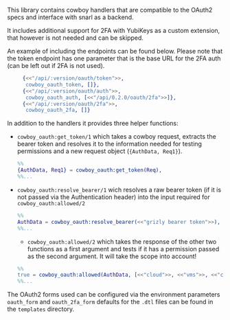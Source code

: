 This library contains cowboy handlers that are compatible to the OAuth2 specs and interface with snarl as a backend.

It includes additional support for 2FA with YubiKeys as a custom extension, that however is not needed and can be skipped.

An example of including the endpoints can be found below. Please note that the token endpoint has one parameter that is the base URL for the 2FA auth (can be left out if 2FA is not used).

```erlang
     {<<"/api/:version/oauth/token">>,
      cowboy_oauth_token, []},
     {<<"/api/:version/oauth/auth">>,
      cowboy_oauth_auth, [<<"/api/0.2.0/oauth/2fa">>]},
     {<<"/api/:version/oauth/2fa">>,
      cowboy_oauth_2fa, []}
```

In addition to the handlers it provides three helper functions:


* `cowboy_oauth:get_token/1` which takes a cowboy request, extracts the bearer token and resolves it to the information needed for testing permissions and a new request object (`{AuthData, Req1}`).
  ```erlang
  %%
  {AuthData, Req1} = cowboy_oauth:get_token(Req),
  %%...
  ```

* `cowboy_oauth:resolve_bearer/1` wich resolves a raw bearer token (if it is not passed via the Authentication header) into the input required for `cowboy_oauth:allowed/2`
  ```erlang
  %%
  AuthData = cowboy_oauth:resolve_bearer(<<"grizly bearer token">>),
  %%...
  ```
  * `cowboy_oauth:allowed/2` which takes the response of the other two functions as a first argument and tests if it has a permission passed as the second argument. It will take the scope into account!
  ```erlang
  %%
  true = cowboy_oauth:allowed(AuthData, [<<"cloud">>, <<"vms">>, <<"create">>]),
  %%...
  ```

The OAuth2 forms used can be configured via the environment parameters `oauth_form` and `oauth_2fa_form` defaults for the `.dtl` files can be found in the `templates` directory.